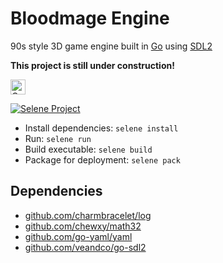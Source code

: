 # Bloodmage Engine

90s style 3D game engine built in [Go](https://go.dev/) using [SDL2](https://www.libsdl.org/)

**This project is still under construction!**

<a
  href="https://github.com/bloodmagesoftware/bloodmage-engine/fork">
<img
      height="24"
      src="https://img.shields.io/badge/click_here!-to_create_your_own_project-181717?logo=GitHub"
      alt="Create your own project">
</a>

[![Selene Project](https://img.shields.io/badge/Selene_Project-2C2D72?logo=lua)](https://github.com/Frank-Mayer/selene)

-   Install dependencies: `selene install`
-   Run: `selene run`
-   Build executable: `selene build`
-   Package for deployment: `selene pack`

## Dependencies

-   [github.com/charmbracelet/log](https://pkg.go.dev/github.com/charmbracelet/log)
-   [github.com/chewxy/math32](https://pkg.go.dev/github.com/chewxy/math32)
-   [github.com/go-yaml/yaml](https://pkg.go.dev/github.com/go-yaml/yaml)
-   [github.com/veandco/go-sdl2](https://pkg.go.dev/github.com/veandco/go-sdl2)